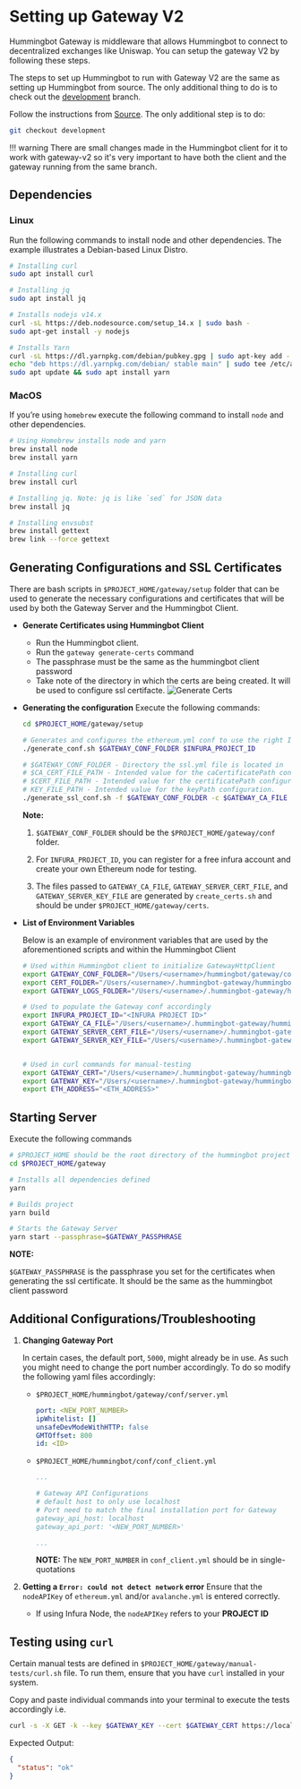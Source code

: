# Setting up Gateway V2

Hummingbot Gateway is middleware that allows Hummingbot to connect to decentralized exchanges like Uniswap. You can setup the gateway V2 by following these steps.

The steps to set up Hummingbot to run with Gateway V2 are the same as setting up Hummingbot from source. The only additional thing to do is to check out the [development](https://github.com/hummingbot/hummingbot/tree/development) branch.

Follow the instructions from [Source](https://hummingbot.org/installation/source/). The only additional step is to do:

```bash
git checkout development

```

!!! warning
    There are small changes made in the Hummingbot client for it to work with gateway-v2 so it's very important to have both the client and the gateway running from the same branch.

## Dependencies

### Linux

Run the following commands to install node and other dependencies. The example illustrates a Debian-based Linux Distro.

```bash
# Installing curl
sudo apt install curl

# Installing jq
sudo apt install jq

# Installs nodejs v14.x
curl -sL https://deb.nodesource.com/setup_14.x | sudo bash -
sudo apt-get install -y nodejs

# Installs Yarn
curl -sL https://dl.yarnpkg.com/debian/pubkey.gpg | sudo apt-key add -
echo "deb https://dl.yarnpkg.com/debian/ stable main" | sudo tee /etc/apt/sources.list.d/yarn.list
sudo apt update && sudo apt install yarn

```

### MacOS

If you’re using `homebrew` execute the following command to install `node` and other dependencies.

```bash
# Using Homebrew installs node and yarn
brew install node
brew install yarn

# Installing curl
brew install curl

# Installing jq. Note: jq is like `sed` for JSON data
brew install jq

# Installing envsubst
brew install gettext
brew link --force gettext

```

## Generating Configurations and SSL Certificates

There are bash scripts in `$PROJECT_HOME/gateway/setup` folder that can be used to generate the necessary configurations and certificates that will be used by both the Gateway Server and the Hummingbot Client.

- **Generate Certificates using Hummingbot Client**
  - Run the Hummingbot client.
  - Run the `gateway generate-certs` command
  - The passphrase must be the same as the hummingbot client password
  - Take note of the directory in which the certs are being created. It will be used to configure ssl certifacte.
        ![Generate Certs](/assets/img/generate-certs.png)
- **Generating the configuration**
    Execute the following commands:

    ```bash
    cd $PROJECT_HOME/gateway/setup

    # Generates and configures the ethereum.yml conf to use the right Infura Eth node
    ./generate_conf.sh $GATEWAY_CONF_FOLDER $INFURA_PROJECT_ID

    # $GATEWAY_CONF_FOLDER - Directory the ssl.yml file is located in
    # $CA_CERT_FILE_PATH - Intended value for the caCertificatePath configuration.
    # $CERT_FILE_PATH - Intended value for the certificatePath configuration.
    # KEY_FILE_PATH - Intended value for the keyPath configuration.
    ./generate_ssl_conf.sh -f $GATEWAY_CONF_FOLDER -c $GATEWAY_CA_FILE -e $GATEWAY_SERVER_CERT_FILE -k $GATEWAY_SERVER_KEY_FILE

    ```

    **Note:**

    1. `$GATEWAY_CONF_FOLDER` should be the `$PROJECT_HOME/gateway/conf` folder.

    2. For `INFURA_PROJECT_ID`, you can register for a free infura account and create your own Ethereum node for testing.

    3. The files passed to `GATEWAY_CA_FILE`, `GATEWAY_SERVER_CERT_FILE`, and `GATEWAY_SERVER_KEY_FILE` are generated by `create_certs.sh` and should be under `$PROJECT_HOME/gateway/certs`.

- **List of Environment Variables**

    Below is an example of environment variables that are used by the aforementioned scripts and within the Hummingbot Client

    ```bash
    # Used within Hummingbot client to initialize GatewayHttpClient
    export GATEWAY_CONF_FOLDER="/Users/<username>/hummingbot/gateway/conf"
    export CERT_FOLDER="/Users/<username>/.hummingbot-gateway/hummingbot-gateway-36191c46/certs"
    export GATEWAY_LOGS_FOLDER="/Users/<username>/.hummingbot-gateway/hummingbot-gateway-36191c46/logs"

    # Used to populate the Gateway conf accordingly
    export INFURA_PROJECT_ID="<INFURA PROJECT ID>"
    export GATEWAY_CA_FILE="/Users/<username>/.hummingbot-gateway/hummingbot-gateway-36191c46/certs/ca_cert.pem"
    export GATEWAY_SERVER_CERT_FILE="/Users/<username>/.hummingbot-gateway/hummingbot-gateway-36191c46/certs/server_cert.pem"
    export GATEWAY_SERVER_KEY_FILE="/Users/<username>/.hummingbot-gateway/hummingbot-gateway-36191c46/certs/server_key.pem"


    # Used in curl commands for manual-testing
    export GATEWAY_CERT="/Users/<username>/.hummingbot-gateway/hummingbot-gateway-36191c46/certs/client_cert.pem"
    export GATEWAY_KEY="/Users/<username>/.hummingbot-gateway/hummingbot-gateway-36191c46/certs/client_key.pem"
    export ETH_ADDRESS="<ETH_ADDRESS>"

    ```

## Starting Server

Execute the following commands

```bash
# $PROJECT_HOME should be the root directory of the hummingbot project
cd $PROJECT_HOME/gateway

# Installs all dependencies defined
yarn

# Builds project
yarn build

# Starts the Gateway Server
yarn start --passphrase=$GATEWAY_PASSPHRASE
```

**NOTE:**

`$GATEWAY_PASSPHRASE` is the passphrase you set for the certificates when generating the ssl certificate. It should be the same as the hummingbot client password

## Additional Configurations/Troubleshooting

1. **Changing Gateway Port**

    In certain cases, the default port, `5000`, might already be in use. As such you might need to change the port number accordingly. To do so modify the following yaml files accordingly:

    - `$PROJECT_HOME/hummingbot/gateway/conf/server.yml`

        ```yaml
        port: <NEW_PORT_NUMBER>
        ipWhitelist: []
        unsafeDevModeWithHTTP: false
        GMTOffset: 800
        id: <ID>
        ```

    - `$PROJECT_HOME/hummingbot/conf/conf_client.yml`

        ```yaml
        ...
        
        # Gateway API Configurations
        # default host to only use localhost
        # Port need to match the final installation port for Gateway
        gateway_api_host: localhost
        gateway_api_port: '<NEW_PORT_NUMBER>'
        
        ...
        ```

        **NOTE:** The `NEW_PORT_NUMBER` in `conf_client.yml` should be in single-quotations

2. **Getting a `Error: could not detect network` error**
Ensure that the `nodeAPIKey` of `ethereum.yml` and/or `avalanche.yml` is entered correctly.
    - If using Infura Node, the `nodeAPIKey` refers to your **PROJECT ID**

## Testing using `curl`

Certain manual tests are defined in `$PROJECT_HOME/gateway/manual-tests/curl.sh` file. To run them, ensure that you have `curl` installed in your system.

Copy and paste individual commands into your terminal to execute the tests accordingly
i.e.

```bash
curl -s -X GET -k --key $GATEWAY_KEY --cert $GATEWAY_CERT https://localhost:5000/ | jq
```

Expected Output:

```json
{
  "status": "ok"
}
```
